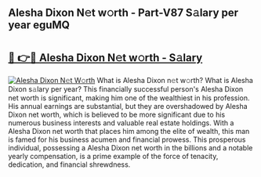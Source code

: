 ## Alesha Dixon N𝚎t w𝚘rth - Part-V87 S𝚊lary per year eguMQ

# <h2><a href="http://gc1iehg.nevu.top/?p=Alesha+Dixon">🔗 👉🔴 Alesha Dixon N𝚎t w𝚘rth - S𝚊lary</a></h2>

[![Alesha Dixon N𝚎t W𝚘rth](https://i.imgur.com/Oavwk0R.jpeg)](http://gc1iehg.nevu.top/?p=Alesha+Dixon)
What is Alesha Dixon n𝚎t w𝚘rth? What is Alesha Dixon s𝚊lary per year?
This financially successful person's Alesha Dixon net worth is significant, making him one of the wealthiest in his profession. His annual earnings are substantial, but they are overshadowed by Alesha Dixon net worth, which is believed to be more significant due to his numerous business interests and valuable real estate holdings. With a Alesha Dixon net worth that places him among the elite of wealth, this man is famed for his business acumen and financial prowess. This prosperous individual, possessing a Alesha Dixon net worth in the billions and a notable yearly compensation, is a prime example of the force of tenacity, dedication, and financial shrewdness.
